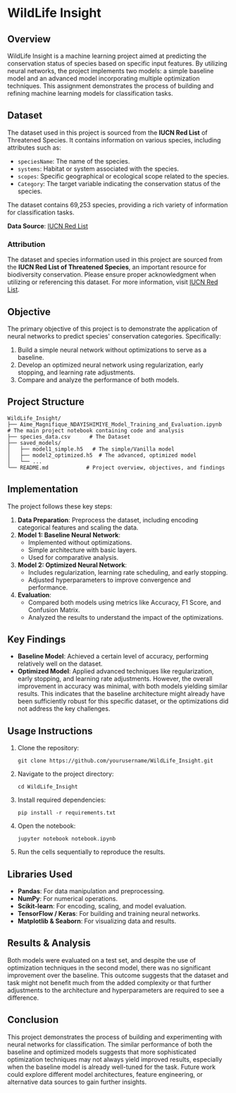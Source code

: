 # WildLife Insight

## Overview

WildLife Insight is a machine learning project aimed at predicting the conservation status of species based on specific input features. By utilizing neural networks, the project implements two models: a simple baseline model and an advanced model incorporating multiple optimization techniques. This assignment demonstrates the process of building and refining machine learning models for classification tasks.

## Dataset

The dataset used in this project is sourced from the **IUCN Red List** of Threatened Species. It contains information on various species, including attributes such as:
- `speciesName`: The name of the species.
- `systems`: Habitat or system associated with the species.
- `scopes`: Specific geographical or ecological scope related to the species.
- `Category`: The target variable indicating the conservation status of the species.

The dataset contains 69,253 species, providing a rich variety of information for classification tasks.

**Data Source**: [IUCN Red List](https://www.iucnredlist.org/)

### Attribution

The dataset and species information used in this project are sourced from the **IUCN Red List of Threatened Species**, an important resource for biodiversity conservation. Please ensure proper acknowledgment when utilizing or referencing this dataset. For more information, visit [IUCN Red List](https://www.iucnredlist.org/).

## Objective

The primary objective of this project is to demonstrate the application of neural networks to predict species' conservation categories. Specifically:
1. Build a simple neural network without optimizations to serve as a baseline.
2. Develop an optimized neural network using regularization, early stopping, and learning rate adjustments.
3. Compare and analyze the performance of both models.

## Project Structure

```
WildLife_Insight/
├── Aime_Magnifique_NDAYISHIMIYE_Model_Training_and_Evaluation.ipynb       # The main project notebook containing code and analysis
├── species_data.csv      # The Dataset
├── saved_models/
│   ├── model1_simple.h5   # The simple/Vanilla model
│   ├── model2_optimized.h5  # The advanced, optimized model
│   └── ...
└── README.md            # Project overview, objectives, and findings
```

## Implementation

The project follows these key steps:
1. **Data Preparation**: Preprocess the dataset, including encoding categorical features and scaling the data.
2. **Model 1: Baseline Neural Network**:
   - Implemented without optimizations.
   - Simple architecture with basic layers.
   - Used for comparative analysis.
3. **Model 2: Optimized Neural Network**:
   - Includes regularization, learning rate scheduling, and early stopping.
   - Adjusted hyperparameters to improve convergence and performance.
4. **Evaluation**:
   - Compared both models using metrics like Accuracy, F1 Score, and Confusion Matrix.
   - Analyzed the results to understand the impact of the optimizations.

## Key Findings

- **Baseline Model**: Achieved a certain level of accuracy, performing relatively well on the dataset.
- **Optimized Model**: Applied advanced techniques like regularization, early stopping, and learning rate adjustments. However, the overall improvement in accuracy was minimal, with both models yielding similar results. This indicates that the baseline architecture might already have been sufficiently robust for this specific dataset, or the optimizations did not address the key challenges.

## Usage Instructions

1. Clone the repository:
    ```
    git clone https://github.com/yourusername/WildLife_Insight.git
    ```
2. Navigate to the project directory:
    ```
    cd WildLife_Insight
    ```
3. Install required dependencies:
    ```
    pip install -r requirements.txt
    ```
4. Open the notebook:
    ```
    jupyter notebook notebook.ipynb
    ```
5. Run the cells sequentially to reproduce the results.

## Libraries Used

- **Pandas**: For data manipulation and preprocessing.
- **NumPy**: For numerical operations.
- **Scikit-learn**: For encoding, scaling, and model evaluation.
- **TensorFlow / Keras**: For building and training neural networks.
- **Matplotlib & Seaborn**: For visualizing data and results.

## Results & Analysis

Both models were evaluated on a test set, and despite the use of optimization techniques in the second model, there was no significant improvement over the baseline. This outcome suggests that the dataset and task might not benefit much from the added complexity or that further adjustments to the architecture and hyperparameters are required to see a difference.

## Conclusion

This project demonstrates the process of building and experimenting with neural networks for classification. The similar performance of both the baseline and optimized models suggests that more sophisticated optimization techniques may not always yield improved results, especially when the baseline model is already well-tuned for the task. Future work could explore different model architectures, feature engineering, or alternative data sources to gain further insights.
